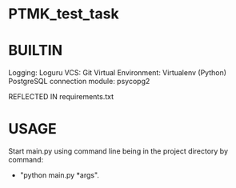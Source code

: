 # PTMK_test_task

# BUILTIN
Logging: Loguru
VCS: Git
Virtual Environment: Virtualenv (Python)
PostgreSQL connection module: psycopg2

REFLECTED IN requirements.txt

# USAGE
Start main.py using command line being in the project directory by command:
- "python main.py *args".